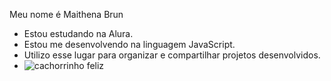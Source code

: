 Meu nome é Maithena Brun
- Estou estudando na Alura.
- Estou me desenvolvendo na linguagem JavaScript.
- Utilizo esse lugar para organizar e compartilhar projetos desenvolvidos.
- ![cachorrinho feliz](https://tenor.com/nu7vNBhARKp.gif)
